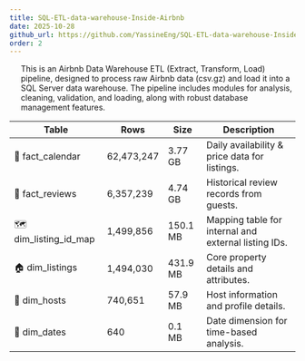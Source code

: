 ```yaml
---
title: SQL-ETL-data-warehouse-Inside-Airbnb
date: 2025-10-28
github_url: https://github.com/YassineEng/SQL-ETL-data-warehouse-Inside-Airbnb
order: 2
---
```


<p style="margin-left: 20px;">This is an Airbnb Data Warehouse ETL (Extract, Transform, Load) pipeline, designed to process raw Airbnb data (csv.gz) and load it into a SQL Server data warehouse. The pipeline includes modules for analysis, cleaning, validation, and loading, along with robust database management features.</p>

<table>
  <thead>
    <tr>
      <th>Table</th>
      <th>Rows</th>
      <th>Size</th>
      <th>Description</th>
    </tr>
  </thead>
  <tbody>
    <tr>
      <td>📅 fact_calendar</td>
      <td>62,473,247</td>
      <td>3.77 GB</td>
      <td>Daily availability &amp; price data for listings.</td>
    </tr>
    <tr>
      <td>💬 fact_reviews</td>
      <td>6,357,239</td>
      <td>4.74 GB</td>
      <td>Historical review records from guests.</td>
    </tr>
    <tr>
      <td>🗺️ dim_listing_id_map</td>
      <td>1,499,856</td>
      <td>150.1 MB</td>
      <td>Mapping table for internal and external listing IDs.</td>
    </tr>
    <tr>
      <td>🏠 dim_listings</td>
      <td>1,494,030</td>
      <td>431.9 MB</td>
      <td>Core property details and attributes.</td>
    </tr>
    <tr>
      <td>👤 dim_hosts</td>
      <td>740,651</td>
      <td>57.9 MB</td>
      <td>Host information and profile details.</td>
    </tr>
    <tr>
      <td>📆 dim_dates</td>
      <td>640</td>
      <td>0.1 MB</td>
      <td>Date dimension for time-based analysis.</td>
    </tr>
  </tbody>
</table>